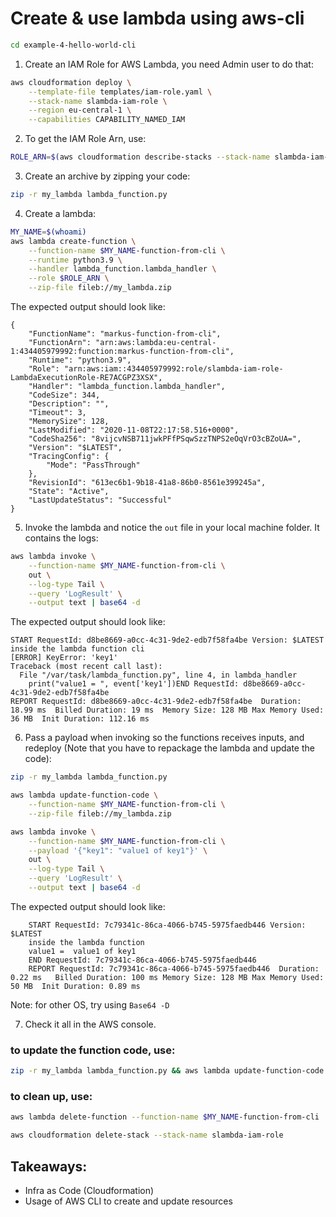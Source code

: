 # Create & use lambda using aws-cli

```bash
cd example-4-hello-world-cli
```

1. Create an IAM Role for AWS Lambda, you need Admin user to do that:

```bash
aws cloudformation deploy \
    --template-file templates/iam-role.yaml \
    --stack-name slambda-iam-role \
    --region eu-central-1 \
    --capabilities CAPABILITY_NAMED_IAM
```

2. To get the IAM Role Arn, use:

```bash
ROLE_ARN=$(aws cloudformation describe-stacks --stack-name slambda-iam-role --query 'Stacks[0].Outputs[?OutputKey==`LambdaExecutionRoleArn`].OutputValue' --out text) && echo $ROLE_ARN
```

3. Create an archive by zipping your code:

```bash
zip -r my_lambda lambda_function.py
```

4. Create a lambda:

```bash
MY_NAME=$(whoami)
aws lambda create-function \
    --function-name $MY_NAME-function-from-cli \
    --runtime python3.9 \
    --handler lambda_function.lambda_handler \
    --role $ROLE_ARN \
    --zip-file fileb://my_lambda.zip
```

The expected output should look like:

```
{
    "FunctionName": "markus-function-from-cli",
    "FunctionArn": "arn:aws:lambda:eu-central-1:434405979992:function:markus-function-from-cli",
    "Runtime": "python3.9",
    "Role": "arn:aws:iam::434405979992:role/slambda-iam-role-LambdaExecutionRole-RE7ACGPZ3XSX",
    "Handler": "lambda_function.lambda_handler",
    "CodeSize": 344,
    "Description": "",
    "Timeout": 3,
    "MemorySize": 128,
    "LastModified": "2020-11-08T22:17:58.516+0000",
    "CodeSha256": "8vijcvNSB711jwkPFfPSqwSzzTNPS2eOqVrO3cBZoUA=",
    "Version": "$LATEST",
    "TracingConfig": {
        "Mode": "PassThrough"
    },
    "RevisionId": "613ec6b1-9b18-41a8-86b0-8561e399245a",
    "State": "Active",
    "LastUpdateStatus": "Successful"
}
```

5. Invoke the lambda and notice the `out` file in your local machine folder. It contains the logs:

```bash
aws lambda invoke \
    --function-name $MY_NAME-function-from-cli \
    out \
    --log-type Tail \
    --query 'LogResult' \
    --output text | base64 -d
```

The expected output should look like:

```
START RequestId: d8be8669-a0cc-4c31-9de2-edb7f58fa4be Version: $LATEST
inside the lambda function cli
[ERROR] KeyError: 'key1'
Traceback (most recent call last):
  File "/var/task/lambda_function.py", line 4, in lambda_handler
    print("value1 = ", event['key1'])END RequestId: d8be8669-a0cc-4c31-9de2-edb7f58fa4be
REPORT RequestId: d8be8669-a0cc-4c31-9de2-edb7f58fa4be	Duration: 18.99 ms	Billed Duration: 19 ms	Memory Size: 128 MB	Max Memory Used: 36 MB	Init Duration: 112.16 ms
```

6. Pass a payload when invoking so the functions receives inputs, and redeploy (Note that you have to repackage the lambda and update the code):

```bash
zip -r my_lambda lambda_function.py

aws lambda update-function-code \
    --function-name $MY_NAME-function-from-cli \
    --zip-file fileb://my_lambda.zip

aws lambda invoke \
    --function-name $MY_NAME-function-from-cli \
    --payload '{"key1": "value1 of key1"}' \
    out \
    --log-type Tail \
    --query 'LogResult' \
    --output text | base64 -d
```

The expected output should look like:

```
    START RequestId: 7c79341c-86ca-4066-b745-5975faedb446 Version: $LATEST
    inside the lambda function
    value1 =  value1 of key1
    END RequestId: 7c79341c-86ca-4066-b745-5975faedb446
    REPORT RequestId: 7c79341c-86ca-4066-b745-5975faedb446	Duration: 0.22 ms	Billed Duration: 100 ms	Memory Size: 128 MB	Max Memory Used: 50 MB	Init Duration: 0.89 ms
```

Note: for other OS, try using `Base64 -D`

7. Check it all in the AWS console.

### to update the function code, use:

```bash
zip -r my_lambda lambda_function.py && aws lambda update-function-code --function-name $MY_NAME-function-from-cli --zip-file fileb://my_lambda.zip
```

### to clean up, use:

```bash
aws lambda delete-function --function-name $MY_NAME-function-from-cli

aws cloudformation delete-stack --stack-name slambda-iam-role
```

## Takeaways:

- Infra as Code (Cloudformation)
- Usage of AWS CLI to create and update resources
